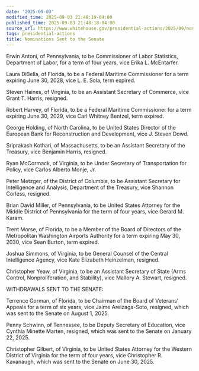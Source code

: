 ```yaml
---
date: '2025-09-03'
modified_time: 2025-09-03 21:48:19-04:00
published_time: 2025-09-03 21:48:18-04:00
source_url: https://www.whitehouse.gov/presidential-actions/2025/09/nominations-sent-to-the-senate-f7c7/
tags: presidential-actions
title: Nominations Sent to the Senate
---
```

 
Erwin Antoni, of Pennsylvania, to be Commissioner of Labor Statistics,
Department of Labor, for a term of four years, vice Erika L. McEntarfer.

Laura DiBella, of Florida, to be a Federal Maritime Commissioner for a
term expiring June 30, 2028, vice L. E. Sola, term expired.

Steven Haines, of Virginia, to be an Assistant Secretary of Commerce,
vice Grant T. Harris, resigned.

Robert Harvey, of Florida, to be a Federal Maritime Commissioner for a
term expiring June 30, 2029, vice Carl Whitney Bentzel, term expired.

George Holding, of North Carolina, to be United States Director of the
European Bank for Reconstruction and Development, vice J. Steven Dowd.

Sriprakash Kothari, of Massachusetts, to be an Assistant Secretary of
the Treasury, vice Benjamin Harris, resigned.

Ryan McCormack, of Virginia, to be Under Secretary of Transportation for
Policy, vice Carlos Alberto Monje, Jr.

Peter Metzger, of the District of Columbia, to be Assistant Secretary
for Intelligence and Analysis, Department of the Treasury, vice Shannon
Corless, resigned.

Brian David Miller, of Pennsylvania, to be United States Attorney for
the Middle District of Pennsylvania for the term of four years, vice
Gerard M. Karam.

Trent Morse, of Florida, to be a Member of the Board of Directors of the
Metropolitan Washington Airports Authority for a term expiring May 30,
2030, vice Sean Burton, term expired.

Joshua Simmons, of Virginia, to be General Counsel of the Central
Intelligence Agency, vice Kate Elizabeth Heinzelman, resigned.

Christopher Yeaw, of Virginia, to be an Assistant Secretary of State
(Arms Control, Nonproliferation, and Stability), vice Mallory A.
Stewart, resigned.

WITHDRAWALS SENT TO THE SENATE:

Terrence Gorman, of Florida, to be Chairman of the Board of Veterans’
Appeals for a term of six years, vice Jaime Areizaga-Soto, resigned,
which was sent to the Senate on August 1, 2025.

Penny Schwinn, of Tennessee, to be Deputy Secretary of Education, vice
Cynthia Minette Marten, resigned, which was sent to the Senate on
January 22, 2025.

Christopher Gilbert, of Virginia, to be United States Attorney for the
Western District of Virginia for the term of four years, vice
Christopher R. Kavanaugh, which was sent to the Senate on June 30, 2025.
